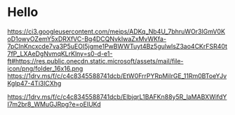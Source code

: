 # Hello

https://ci3.googleusercontent.com/meips/ADKq_Nb4U_7bhruWOr3IGmV0KoD1owyOZemY5xDRXfVC-Bg4DCQNvkIwaZxMvWKfa-7pClnKncxcde7va3P5uEOI5jgme1PwBWWTuyt4Bz5gulwlsZ3ao4CKrFSR40t7fP_LXAeDgNvmqKLrKlny=s0-d-e1-ft#https://res.public.onecdn.static.microsoft/assets/mail/file-icon/png/folder_16x16.png
 https://1drv.ms/f/c/c4c8345588741dcb/EtW0FrrPYRpMilrGE_11Rm0BToeYJvKglp47-4Ti3lCXhg

 https://1drv.ms/f/c/c4c8345588741dcb/ElbjqrL1BAFKn88y5R_laMABXWifdYI7m2br8_WMuGJRpg?e=oEIUKd
